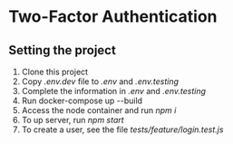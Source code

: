 # Two-Factor Authentication

## Setting the project
1) Clone this project
2) Copy *.env.dev* file to *.env* and *.env.testing*
3) Complete the information in *.env* and *.env.testing*
4) Run docker-compose up --build
5) Access the node container and run *npm i*
6) To up server, run *npm start*
7) To create a user, see the file *tests/feature/login.test.js*